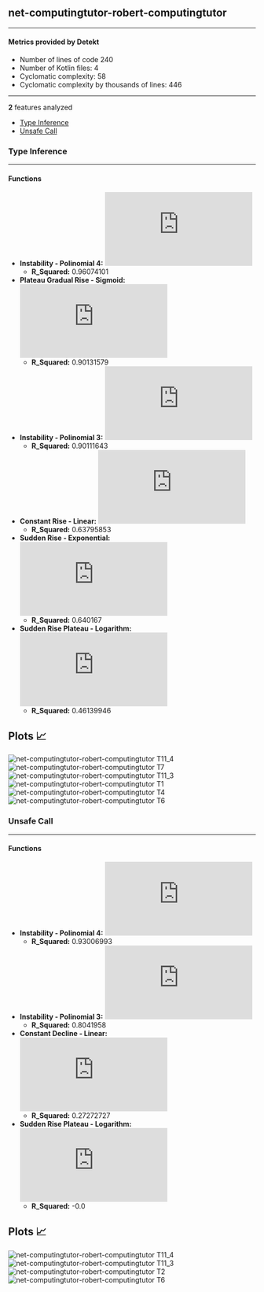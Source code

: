 ## net-computingtutor-robert-computingtutor
----
#### Metrics provided by Detekt
* Number of lines of code 240
* Number of Kotlin files: 4
* Cyclomatic complexity: 58
* Cyclomatic complexity by thousands of lines: 446 

----
**2** features analyzed

*	<a href="#type_inference">Type Inference</a> 
*	<a href="#unsafe_call">Unsafe Call</a> 


### <a name="type_inference">Type Inference</a>
----
#### Functions
* **Instability - Polinomial 4:** ![equation](http://latex.codecogs.com/svg.latex?0.005245x%5E4%20&plus;%20-0.140637x%5E3%20&plus;1.268648x%5E2%20&plus;%20-4.070319x%20&plus;%205.0)
    * **R_Squared:** 0.96074101
* **Plateau Gradual Rise - Sigmoid:** ![equation](http://latex.codecogs.com/svg.latex?%5Cfrac%7B1.75%7D%7B1%20&plus;%20%5Cepsilon%5E%28-19.317968%28x%20-5.014892%29%29%7D%20&plus;%201.25)
    * **R_Squared:** 0.90131579
* **Instability - Polinomial 3:** ![equation](http://latex.codecogs.com/svg.latex?('-0.025253x%5E3%20&plus;0.424242x%5E2%20&plus;%20-1.762626x%20&plus;%203.2',))
    * **R_Squared:** 0.90111643
* **Constant Rise - Linear:** ![equation](http://latex.codecogs.com/svg.latex?0.242424x%20&plus;%200.866667)
    * **R_Squared:** 0.63795853
* **Sudden Rise - Exponential:** ![equation](http://latex.codecogs.com/svg.latex?-50.506153x%5E%7B1.035289%7D%20&plus;%20-4.809683)
    * **R_Squared:** 0.640167
* **Sudden Rise Plateau - Logarithm:** ![equation](http://latex.codecogs.com/svg.latex?1.118301%5Clog_%7B3.718297%7D%28x%29%20&plus;%200.913796)
    * **R_Squared:** 0.46139946

**Plots** :chart_with_upwards_trend:
-----

![net-computingtutor-robert-computingtutor T11_4](../plots/net-computingtutor-robert-computingtutor_type_inference_T11_4.png)
![net-computingtutor-robert-computingtutor T7](../plots/net-computingtutor-robert-computingtutor_type_inference_T7.png)
![net-computingtutor-robert-computingtutor T11_3](../plots/net-computingtutor-robert-computingtutor_type_inference_T11_3.png)
![net-computingtutor-robert-computingtutor T1](../plots/net-computingtutor-robert-computingtutor_type_inference_T1.png)
![net-computingtutor-robert-computingtutor T4](../plots/net-computingtutor-robert-computingtutor_type_inference_T4.png)
![net-computingtutor-robert-computingtutor T6](../plots/net-computingtutor-robert-computingtutor_type_inference_T6.png)
### <a name="unsafe_call">Unsafe Call</a>
----
#### Functions
* **Instability - Polinomial 4:** ![equation](http://latex.codecogs.com/svg.latex?0.007867x%5E4%20&plus;%20-0.197552x%5E3%20&plus;1.738636x%5E2%20&plus;%20-6.237762x%20&plus;%208.5)
    * **R_Squared:** 0.93006993
* **Instability - Polinomial 3:** ![equation](http://latex.codecogs.com/svg.latex?('-0.024476x%5E3%20&plus;0.472028x%5E2%20&plus;%20-2.776224x%20&plus;%205.8',))
    * **R_Squared:** 0.8041958
* **Constant Decline - Linear:** ![equation](http://latex.codecogs.com/svg.latex?-0.163636x%20&plus;%202.2)
    * **R_Squared:** 0.27272727
* **Sudden Rise Plateau - Logarithm:** ![equation](http://latex.codecogs.com/svg.latex?0.0%5Clog_%7B91.19242%7D%28x%29%20&plus;%201.300001)
    * **R_Squared:** -0.0

**Plots** :chart_with_upwards_trend:
-----

![net-computingtutor-robert-computingtutor T11_4](../plots/net-computingtutor-robert-computingtutor_unsafe_call_T11_4.png)
![net-computingtutor-robert-computingtutor T11_3](../plots/net-computingtutor-robert-computingtutor_unsafe_call_T11_3.png)
![net-computingtutor-robert-computingtutor T2](../plots/net-computingtutor-robert-computingtutor_unsafe_call_T2.png)
![net-computingtutor-robert-computingtutor T6](../plots/net-computingtutor-robert-computingtutor_unsafe_call_T6.png)
